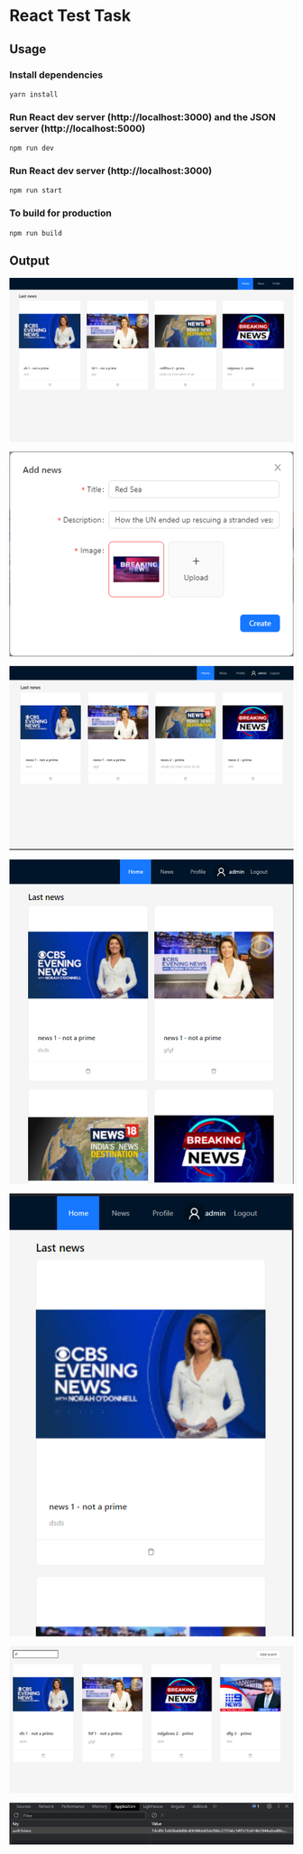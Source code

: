 # React Test Task

## Usage

### Install dependencies

```
yarn install
```

### Run React dev server (http://localhost:3000) and the JSON server (http://localhost:5000)

```
npm run dev 
```

### Run React dev server (http://localhost:3000)

```
npm run start
```

### To build for production

```
npm run build
```

## Output

![Homepage](Homepage.png "Homepage")

![Add items](add-items.png "Add news")

![Responsive news page (large)](lg-screen.png "News Page")

![Responsive news page (medium)](md-screen.png "News Page") 

![Responsive news page (small)](sm-screen.png "News Page")

![News filtering](filtering.png "Final server product image")

![Pre-generate a hash token using SHA-256](hash-token.png "querying")
